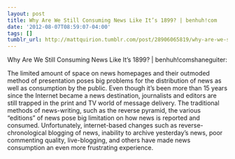 ```yaml
---
layout: post
title: Why Are We Still Consuming News Like It’s 1899? | benhuh!com
date: '2012-08-07T08:59:07-04:00'
tags: []
tumblr_url: http://mattquirion.tumblr.com/post/28906065819/why-are-we-still-consuming-news-like-its-1899
---
```

Why Are We Still Consuming News Like It’s 1899? | benhuh!comshaneguiter:

The limited amount of space on news homepages and their outmoded method of presentation poses big problems for the distribution of news as well as consumption by the public. Even though it’s been more than 15 years since the Internet became a news destination, journalists and editors are still trapped in the print and TV world of message delivery.
The traditional methods of news-writing, such as the reverse pyramid, the various “editions” of news pose big limitation on how news is reported and consumed. Unfortunately, internet-based changes such as reverse-chronological blogging of news, inability to archive yesterday’s news, poor commenting quality, live-blogging, and others have made news consumption an even more frustrating experience.
